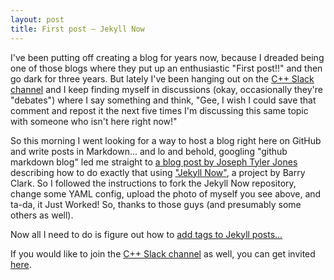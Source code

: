 ```yaml
---
layout: post
title: First post — Jekyll Now
---
```


I've been putting off creating a blog for years now, because I dreaded being one of those blogs
where they put up an enthusiastic "First post!!" and then go dark for three years. But lately
I've been hanging out on the [C++ Slack channel](https://cpplang.slack.com) and I keep finding
myself in discussions (okay, occasionally they're "debates") where I say something and think,
"Gee, I wish I could save that comment and repost it the next five times I'm discussing this
same topic with someone who isn't here right now!"

So this morning I went looking for a way to host a blog right here on GitHub and write posts
in Markdown... and lo and behold, googling "github markdown blog" led me straight to
[a blog post by Joseph Tyler Jones](https://howchoo.com/g/yzg0yjdmntl/how-to-blog-in-markdown-using-github-and-jekyll-now)
describing how to do exactly that using ["Jekyll Now"](https://github.com/barryclark/jekyll-now),
a project by Barry Clark. So I followed the instructions to fork the Jekyll Now repository,
change some YAML config, upload the photo of myself you see above, and ta-da, it Just Worked!
So, thanks to those guys (and presumably some others as well).

Now all I need to do is figure out how to [add tags to Jekyll posts...](https://github.com/barryclark/jekyll-now/issues/214)

If you would like to join the [C++ Slack channel](https://cpplang.slack.com) as well,
you can get invited [here](https://cpplang.now.sh).
